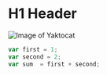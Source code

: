 # H1 Header
![Image of Yaktocat](https://octodex.github.com/images/yaktocat.png)
```javascript
var first = 1;
var second = 2;
var sum  = first + second;
```
